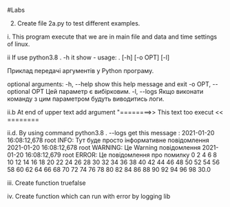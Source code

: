 #Labs

2. Create file 2a.py to test different examples.

i. This program execute that we are in main file and data and time settings of linux.

ii If use python3.8 . -h it show - usage: . [-h] [-o OPT] [-l]

Приклад передачі аргументів у Python програму.

optional arguments: -h, --help show this help message and exit -o OPT, --optional OPT Цей параметр є вибірковим. -l, --logs Якщо виконати команду з цим параметром будуть виводитись логи.

ii.b At end of upper text add argument "========>> This text too execut << ========

ii.d. By using command python3.8 . --logs get this message : 2021-01-20 16:08:12,678 root INFO: Тут буде просто інформативне повідомлення
2021-01-20 16:08:12,678 root WARNING: Це Warning повідомлення
2021-01-20 16:08:12,679 root ERROR: Це повідомлення про помилку
0 2 4 6 8 10 12 14 16 18 20 22 24 26 28 30 32 34 36 38 40 42 44 46 48 50 52 54 56 58 60 62 64 66 68 70 72 74 76 78 80 82 84 86 88 90 92 94 96 98 30.0


iii. Create function truefalse

iv. Create function which can run with error by logging lib

